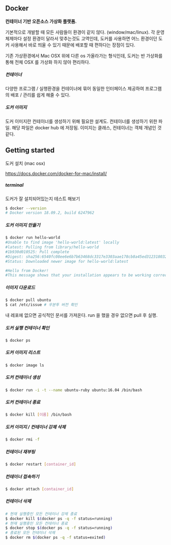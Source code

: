 ## Docker

**컨테이너 기반 오픈소스 가상화 플랫폼.**

기본적으로 개발할 때 모든 사람들이 환경이 같지 않다. (window/mac/linux). 각 운영체제마다 설정 환경이 달라서 맞추는것도 고역인데, 도커를 사용하면 어느 환경이던 도커 사용해서 바로 띄울 수 있기 때문에 배포할 때 편하다는 장점이 있다.

기존 가상환경에서 Mac OSX 위에 다른 os 가올라가는 형식인데, 도커는 반 가상화를 통해 전체 OSX 를 가상화 하지 않아 편리하다. 



##### 컨테이너

다양한 프로그램 / 실행환경을 컨테이너에 묶어 동일한 인터페이스 제공하여 프로그램의 배포 / 관리를 쉽게 해줄 수 있다. 



##### 도커 이미지

도커 이미지란 컨테이너를 생성하기 위해 필요한 설계도. 컨테이너를 생성하기 위한 파일. 해당 파일은 docker hub 에 저장됨. 이미지는 클래스, 컨테이너는 객체 개념인 것 같다. 



## Getting started

도커 설치 (mac osx)

<https://docs.docker.com/docker-for-mac/install/>

##### terminal 

도커가 잘 설치되어있는지 테스트 해보기 

```bash
$ docker --version
# Docker version 18.09.2, build 6247962
```

##### 도커 이미지 만들기 

```bash
$ docker run hello-world
#Unable to find image 'hello-world:latest' locally
#latest: Pulling from library/hello-world
#1b930d010525: Pull complete 
#Digest: sha256:6540fc08ee6e6b7b63468dc3317e3303aae178cb8a45ed3123180328bcc1d20f
#Status: Downloaded newer image for hello-world:latest

#Hello from Docker!
#This message shows that your installation appears to be working correctly.

```

##### 이미지 다운로드 

```bash
$ docker pull ubuntu
$ cat /etc/issue # 우분투 버전 확인
```

내 레포에 없으면 공식적인 문서를 가져온다. run 을 했을 경우 없으면 pull 후 실행.

##### 도커 실행 컨테이너 확인

```bash
$ docker ps
```

##### 도커 이미지 리스트

```bash
$ docker image ls
```

##### 도커 컨테이너 생성

```bash
$ docker run -i -t --name ubuntu-ruby ubuntu:16.04 /bin/bash
```

##### 도커 컨테이너 종료

```bash
$ docker kill [이름] /bin/bash 
```

##### 도커 이미지 / 컨테이너 강제 삭제

```bash
$ docker rmi -f
```

##### 컨테이너 재부팅 

```bash
$ docker restart [container_id]
```

##### 컨테이너 접속하기

```bash
$ docker attach [container_id]
```



##### 컨테이너 삭제

```bash
# 현재 실행중인 모든 컨테이너 강제 종료
$ docker kill $(docker ps -q -f status=running)   
# 현재 실행중인 모든 컨테이너 종료
$ docker stop $(docker ps -q -f status=running)   
# 종료된 모든 컨테이너 삭제
$ docker rm $(docker ps -q -f status=exited)      
```

